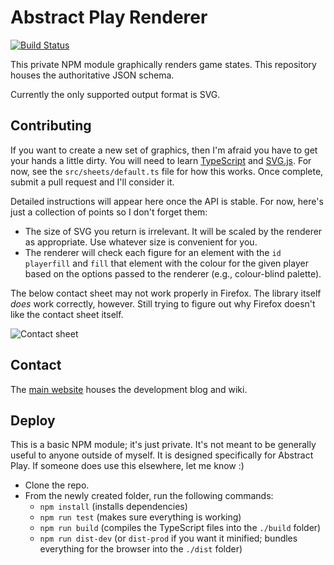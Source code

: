 # Abstract Play Renderer

[![Build Status](https://travis-ci.com/AbstractPlay/renderer.svg?branch=master)](https://travis-ci.com/AbstractPlay/renderer)

This private NPM module graphically renders game states. This repository houses the authoritative JSON schema.

Currently the only supported output format is SVG.

## Contributing

If you want to create a new set of graphics, then I'm afraid you have to get your hands a little dirty. You will need to learn [TypeScript](https://www.typescriptlang.org/) and [SVG.js](https://svgjs.com/). For now, see the `src/sheets/default.ts` file for how this works. Once complete, submit a pull request and I'll consider it.

Detailed instructions will appear here once the API is stable. For now, here's just a collection of points so I don't forget them:

- The size of SVG you return is irrelevant. It will be scaled by the renderer as appropriate. Use whatever size is convenient for you.
- The renderer will check each figure for an element with the `id` `playerfill` and `fill` that element with the colour for the given player based on the options passed to the renderer (e.g., colour-blind palette).

The below contact sheet may not work properly in Firefox. The library itself *does* work correctly, however. Still trying to figure out why Firefox doesn't like the contact sheet itself.

![Contact sheet](./contact.svg "Rudimentary contact sheet")

## Contact

The [main website](https://www.abstractplay.com) houses the development blog and wiki.

## Deploy

This is a basic NPM module; it's just private. It's not meant to be generally useful to anyone outside of myself. It is designed specifically for Abstract Play. If someone does use this elsewhere, let me know :)

- Clone the repo.
- From the newly created folder, run the following commands:
  - `npm install` (installs dependencies)
  - `npm run test` (makes sure everything is working)
  - `npm run build` (compiles the TypeScript files into the `./build` folder)
  - `npm run dist-dev` (or `dist-prod` if you want it minified; bundles everything for the browser into the `./dist` folder)
